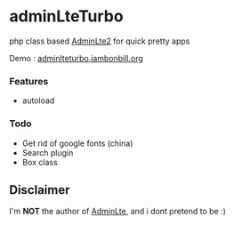# adminLteTurbo
php class based [AdminLte2](https://almsaeedstudio.com) for quick pretty apps

Demo : [adminlteturbo.jambonbill.org](http://adminlteturbo.jambonbill.org)

### Features
- autoload

### Todo
- Get rid of google fonts (china)
- Search plugin
- Box class


## Disclaimer
I'm **NOT** the author of [AdminLte](https://almsaeedstudio.com), and i dont pretend to be :)
